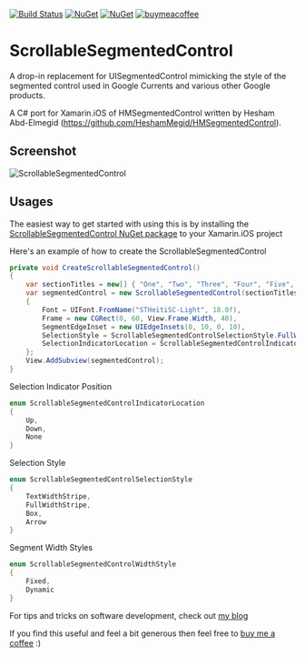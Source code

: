 [![Build Status](https://christianhelle.visualstudio.com/ScrollableSegmentedControl/_apis/build/status/CI%20Build?branchName=master)](https://christianhelle.visualstudio.com/ScrollableSegmentedControl/_build/latest?definitionId=22&branchName=master)
[![NuGet](https://img.shields.io/nuget/dt/scrollablesegmentedcontrol.svg?style=flat-square)]( https://www.nuget.org/packages/scrollablesegmentedcontrol)
[![NuGet](https://img.shields.io/nuget/v/scrollablesegmentedcontrol.svg?style=flat-square)]( https://www.nuget.org/packages/scrollablesegmentedcontrol)
[![buymeacoffee](https://img.shields.io/badge/buy%20me%20a%20coffee-donate-yellow.svg)](https://www.buymeacoffee.com/christianhelle)

# ScrollableSegmentedControl

A drop-in replacement for UISegmentedControl mimicking the style of the segmented control used in Google Currents and various other Google products.

A C# port for Xamarin.iOS of HMSegmentedControl written by Hesham Abd-Elmegid (https://github.com/HeshamMegid/HMSegmentedControl). 

## Screenshot

![ScrollableSegmentedControl](https://github.com/christianhelle/scrollablesegmentedcontrol/raw/master/images/screenshot.png)

## Usages

The easiest way to get started with using this is by installing the [ScrollableSegmentedControl NuGet package](https://www.nuget.org/packages/scrollablesegmentedcontrol) to your Xamarin.iOS project

Here's an example of how to create the ScrollableSegmentedControl

``` csharp
private void CreateScrollableSegmentedControl()
{
    var sectionTitles = new[] { "One", "Two", "Three", "Four", "Five", "Six" };
    var segmentedControl = new ScrollableSegmentedControl(sectionTitles)
    {
        Font = UIFont.FromName("STHeitiSC-Light", 18.0f),
        Frame = new CGRect(0, 60, View.Frame.Width, 40),
        SegmentEdgeInset = new UIEdgeInsets(0, 10, 0, 10),
        SelectionStyle = ScrollableSegmentedControlSelectionStyle.FullWidthStripe,
        SelectionIndicatorLocation = ScrollableSegmentedControlIndicatorLocation.Down
    };
    View.AddSubview(segmentedControl);
}
```

Selection Indicator Position

``` csharp
enum ScrollableSegmentedControlIndicatorLocation
{
    Up,
    Down,
    None
}
```

Selection Style

``` csharp
enum ScrollableSegmentedControlSelectionStyle
{
    TextWidthStripe,
    FullWidthStripe,
    Box,
    Arrow
}
```

Segment Width Styles

``` csharp
enum ScrollableSegmentedControlWidthStyle
{
    Fixed,
    Dynamic
}
```


For tips and tricks on software development, check out [my blog](https://christian-helle.blogspot.com)

If you find this useful and feel a bit generous then feel free to [buy me a coffee](https://www.buymeacoffee.com/christianhelle) :)
